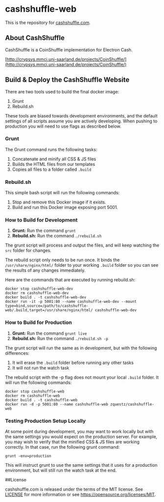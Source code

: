 # cashshuffle-web

This is the repository for [cashshuffle.com](https://cashshuffle.com). 

## About CashShuffle

CashShuffle is a CoinShuffle implementation for Electron Cash.

[http://crypsys.mmci.uni-saarland.de/projects/CoinShuffle/](http://crypsys.mmci.uni-saarland.de/projects/CoinShuffle/)

## Build & Deploy the CashShuffle Website

There are two tools used to build the final docker image:

1. Grunt
1. Rebuild.sh

These tools are biased towards development environments, and the default settings of all scripts assume you are actively developing. When pushing to production you will need to use flags as described below.

### Grunt

The Grunt command runs the following tasks:

1. Concatenate and minify all CSS & JS files
1. Builds the HTML files from our templates
1. Copies all files to a folder called `.build`

### Rebuild.sh

This simple bash script will run the following commands:

1. Stop and remove this Docker image if it exists.
1. Build and run this Docker image exposing port 5001.

### How to Build for Development

1. **Grunt:** Run the command `grunt`
1. **Rebuild.sh:** Run the command `./rebuild.sh`

The grunt script will process and output the files, and will keep watching the `src` folder for changes.

The rebuild script only needs to be run once. It binds the `/usr/share/nginx/html/` folder to your working `.build` folder so you can see the results of any changes immediately.

Here are the commands that are executed by running rebuild.sh:

```
docker stop cashshuffle-web-dev
docker rm cashshuffle-web-dev
docker build . -t cashshuffle-web-dev
docker run -it -p 5001:80 --name cashshuffle-web-dev --mount type=bind,source=/path/to/cashshuffle-web/.build,target=/usr/share/nginx/html/ cashshuffle-web-dev
```

### How to Build for Production

1. **Grunt:** Run the command `grunt live`
1. **Rebuild.sh:** Run the command `./rebuild.sh -p`

The grunt script will run the same as in development, but with the following differences:

1. It will erase the `.build` folder before running any other tasks
1. It will not run the watch task

The rebuild script with the -p flag does not mount your local `.build` folder. It will run the following commands:

```
docker stop cashshuffle-web
docker rm cashshuffle-web
docker build . -t cashshuffle-web
docker run -d -p 5001:80 --name cashshuffle-web zquestz/cashshuffle-web
```

### Testing Production Setup Locally

At some point during development, you may want to work locally but with the same settings you would expect on the production server. For example, you may wish to verify that the minified CSS & JS files are working correctly. In that case, run the following grunt command:

```
grunt -env=production
```

This will instruct grunt to use the same settings that it uses for a production environment, but will still run the watch task at the end.

##License

cashshuffle.com is released under the terms of the MIT license. See [LICENSE](LICENSE) for more
information or see https://opensource.org/licenses/MIT.
